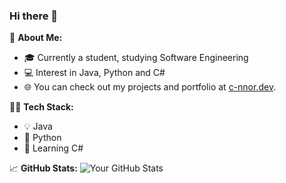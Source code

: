 ### Hi there 👋

🚀 **About Me:**
- 🎓 Currently a student, studying Software Engineering
- 💻 Interest in Java, Python and C#
- 🌐 You can check out my projects and portfolio at [c-nnor.dev](https://c-nnor.dev).

👨‍💻 **Tech Stack:**
- 💡 Java
- 🐍 Python
- 🎯 Learning C#

📈 **GitHub Stats:**
![Your GitHub Stats](https://github-readme-stats.vercel.app/api?username=c-nnor&show_icons=true&hide=issues&hide_border=true)
